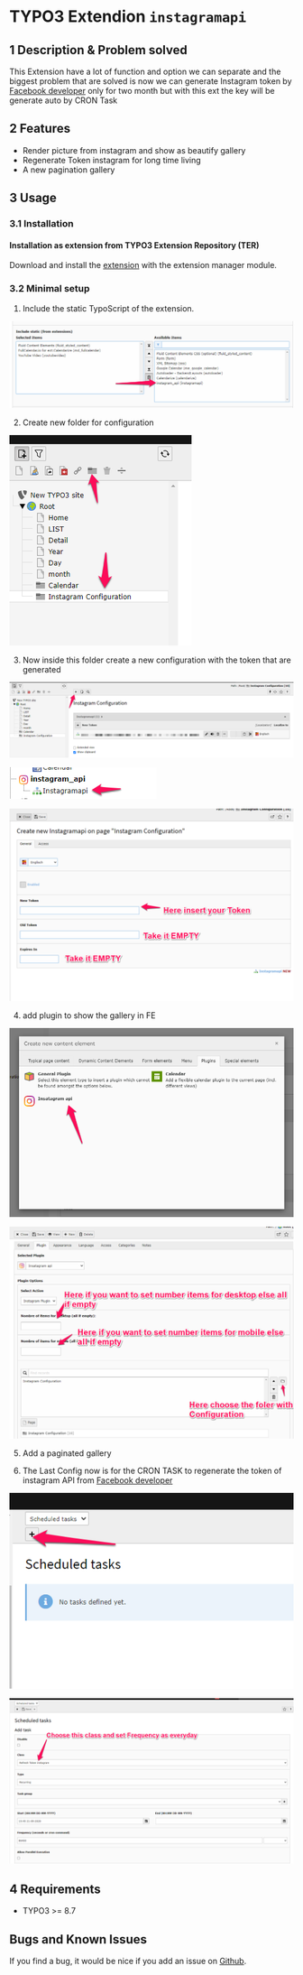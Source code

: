 # TYPO3 Extendion ``instagramapi``

## 1 Description & Problem solved 
This Extension have a lot of function and option we can separate and the biggest problem that are solved is now we can generate Instagram token by  [Facebook developer](https://developers.facebook.com/) only for two month but with this ext the key will be generate auto by CRON Task

## 2 Features
* Render picture from instagram and show as beautify gallery
* Regenerate Token instagram for long time living 
* A new pagination gallery 

## 3 Usage 

### 3.1 Installation

#### Installation as extension from TYPO3 Extension Repository (TER)

Download and install the [extension][1] with the extension manager module.


### 3.2 Minimal setup

1) Include the static TypoScript of the extension.

![Include Static template](Documentation/Images/Instruction/static_template.png)

2) Create new folder for configuration 

![Create folder configuration](Documentation/Images/Instruction/create_folder.png)

3) Now inside this folder create a new configuration with the token that are generated 

![Create configuration ](Documentation/Images/Instruction/create_configuration1.png)

![Create configuration 2](Documentation/Images/Instruction/create_configuration2.png)

![Create configuration 3](Documentation/Images/Instruction/create_configuration3.png)

4) add plugin to show the gallery in FE 

![Front-end plugin](Documentation/Images/Instruction/Fe_plugin1.png)

![Front-end plugin2](Documentation/Images/Instruction/Fe_plugin2.png)

5) Add a paginated gallery 




6) The Last Config now is for the CRON TASK to regenerate the token of instagram API from [Facebook developer](https://developers.facebook.com/)

![Create cron task](Documentation/Images/Instruction/cron1.png)

![Create cron task configuration](Documentation/Images/Instruction/cron2.png)


## 4 Requirements

- TYPO3 >= 8.7

## Bugs and Known Issues
If you find a bug, it would be nice if you add an issue on [Github](https://github.com/taieb123/instagramapi/issues).


[1]: https://extensions.typo3.org/extension/instagramapi/